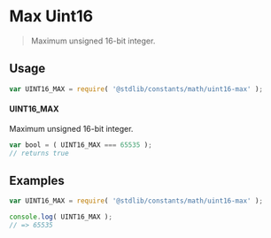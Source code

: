 # Max Uint16

> Maximum unsigned 16-bit integer.

<section class="usage">

## Usage

```javascript
var UINT16_MAX = require( '@stdlib/constants/math/uint16-max' );
```

#### UINT16_MAX

Maximum unsigned 16-bit integer.

```javascript
var bool = ( UINT16_MAX === 65535 );
// returns true
```

</section>

<!-- /.usage -->

<section class="examples">

## Examples

<!-- TODO: better example -->

```javascript
var UINT16_MAX = require( '@stdlib/constants/math/uint16-max' );

console.log( UINT16_MAX );
// => 65535
```

</section>

<!-- /.examples -->

<section class="links">

</section>

<!-- /.links -->
